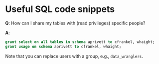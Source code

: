# Useful SQL code snippets

**Q**: How can I share my tables with (read privileges) specific people?

**A**:
```sql
grant select on all tables in schema aprivett to cfrankel, whaight;
grant usage on schema aprivett to cfrankel, whaight;
```

Note that you can replace users with a group, e.g.,
 `data_wranglers`.
